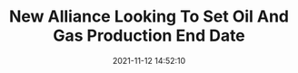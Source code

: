 ---
"title": "New Alliance Looking To Set Oil And Gas Production End Date"
"date": "2021-11-12 14:52:10"
"feed_name": "RIGZONE"
"feed_website": "http://www.rigzone.com/"
"feed_rss": "http://www.rigzone.com/news/rss/rigzone_latest.aspx"
"link": "https://www.rigzone.com/news/new_alliance_looking_to_set_oil_and_gas_production_end_date-12-nov-2021-166999-article/?rss=true"
"source": "None"
"file": "_posts/2021-1-1-c63d4b169f8c3b5da1768a994b827ece4d2063c0.md"
"accident": "0"
"drilling": "0"
"dead": "0"
"injured": "0"
"arrested": "0"
"place": "unknown place"
"where": "unknown site"
"causes": "unknown"
"place_uri": "unknown place"
---
